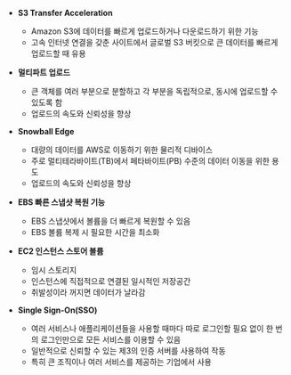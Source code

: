 
- __S3 Transfer Acceleration__
  -  Amazon S3에 데이터를 빠르게 업로드하거나 다운로드하기 위한 기능
  -  고속 인터넷 연결을 갖춘 사이트에서 글로벌 S3 버킷으로 큰 데이터를 빠르게 업로드할 때 유용
    
-  __멀티파트 업로드__
    -   큰 객체를 여러 부분으로 분할하고 각 부분을 독립적으로, 동시에 업로드할 수 있도록 함
    -   업로드의 속도와 신뢰성을 향상
    
-  __Snowball Edge__
    -   대량의 데이터를 AWS로 이동하기 위한 물리적 디바이스
    -   주로 멀티테라바이트(TB)에서 페타바이트(PB) 수준의 데이터 이동을 위한 용도
    -   업로드의 속도와 신뢰성을 향상
 
-  __EBS 빠른 스냅샷 복원 기능__
    -   EBS 스냅샷에서 볼륨을 더 빠르게 복원할 수 있음
    -   EBS 볼륨 복제 시 필요한 시간을 최소화
 
-  __EC2 인스턴스 스토어 볼륨__
    -   임시 스토리지
    -   인스턴스에 직접적으로 연결된 일시적인 저장공간
    -   취발성이라 꺼지면 데이터가 날라감
 
-  __Single Sign-On(SSO)__
    -   여러 서비스나 애플리케이션들을 사용할 때마다 따로 로그인할 필요 없이 한 번의 로그인만으로 모든 서비스를 이용할 수 있음
    -   일반적으로 신뢰할 수 있는 제3의 인증 서버를 사용하여 작동
    -   특히 큰 조직이나 여러 서비스를 제공하는 기업에서 사용
